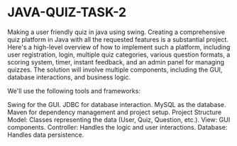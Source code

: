 # JAVA-QUIZ-TASK-2
Making a user friendly quiz in java using swing.
Creating a comprehensive quiz platform in Java with all the requested features is a substantial project. Here's a high-level overview of how to implement such a platform, including user registration, login, multiple quiz categories, various question formats, a scoring system, timer, instant feedback, and an admin panel for managing quizzes. The solution will involve multiple components, including the GUI, database interactions, and business logic.

We'll use the following tools and frameworks:

Swing for the GUI.
JDBC for database interaction.
MySQL as the database.
Maven for dependency management and project setup.
Project Structure
Model: Classes representing the data (User, Quiz, Question, etc.).
View: GUI components.
Controller: Handles the logic and user interactions.
Database: Handles data persistence.
